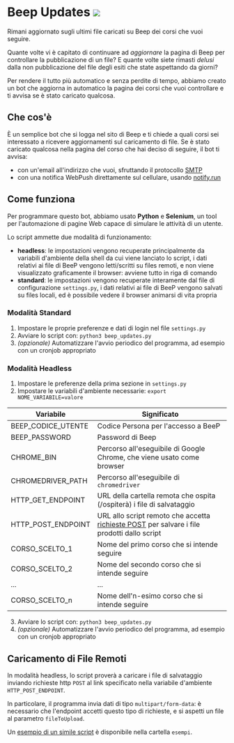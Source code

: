 # Beep Updates [![](https://img.shields.io/badge/python-3.7-blue.svg)](https://www.python.org/downloads/)
Rimani aggiornato sugli ultimi file caricati su Beep dei corsi che vuoi seguire.

Quante volte vi è capitato di continuare ad *aggiornare* la pagina di Beep per controllare la pubblicazione di un file? E quante volte siete rimasti *delusi* dalla non pubblicazione del file degli esiti che state aspettando da giorni?

Per rendere il tutto più automatico e senza perdite di tempo, abbiamo creato un bot che aggiorna in automatico la pagina dei corsi che vuoi controllare e ti avvisa se è stato caricato qualcosa.

## Che cos'è
È un semplice bot che si logga nel sito di Beep e ti chiede a quali corsi sei interessato a ricevere aggiornamenti sul caricamento di file. Se è stato caricato qualcosa nella pagina del corso che hai deciso di seguire, il bot ti avvisa:
- con un'email all'indirizzo che vuoi, sfruttando il protocollo [SMTP](https://docs.python.org/3/library/smtplib.html#module-smtplib)
- con una notifica WebPush direttamente sul cellulare, usando [notify.run](https://notify.run/)


## Come funziona
Per programmare questo bot, abbiamo usato **Python** e **Selenium**, un tool per l'automazione di pagine Web capace di simulare le attività di un utente.

Lo script ammette due modalità di funzionamento:
- **headless**: le impostazioni vengono recuperate principalmente da variabili d'ambiente della shell da cui viene lanciato lo script, i dati relativi ai file di BeeP vengono letti/scritti su files remoti, e non viene visualizzato graficamente il browser: avviene tutto in riga di comando
- **standard**: le impostazioni vengono recuperate interamente dal file di configurazione `settings.py`, i dati relativi ai file di BeeP vengono salvati su files locali, ed è possibile vedere il browser animarsi di vita propria


### Modalità Standard
1. Impostare le proprie preferenze e dati di login nel file `settings.py`
2. Avviare lo script con: `python3 beep_updates.py`
3. _(opzionale)_ Automatizzare l'avvio periodico del programma, ad esempio con un cronjob appropriato

### Modalità Headless
1. Impostare le preferenze della prima sezione in `settings.py`
2. Impostare le variabili d'ambiente necessarie: `export NOME_VARIABILE=valore`

Variabile | Significato
--------- | -----------
BEEP_CODICE_UTENTE | Codice Persona per l'accesso a BeeP
BEEP_PASSWORD | Password di Beep
CHROME_BIN | Percorso all'eseguibile di Google Chrome, che viene usato come browser
CHROMEDRIVER_PATH | Percorso all'eseguibile di `chromedriver`
HTTP_GET_ENDPOINT | URL della cartella remota che ospita (/ospiterà) i file di salvataggio
HTTP_POST_ENDPOINT | URL allo script remoto che accetta [richieste POST](#caricamento-di-file-remoti) per salvare i file prodotti dallo script
CORSO_SCELTO_1 | Nome del primo corso che si intende seguire
CORSO_SCELTO_2 | Nome del secondo corso che si intende seguire
... | ...
CORSO_SCELTO_n | Nome dell'n-esimo corso che si intende seguire

3. Avviare lo script con: `python3 beep_updates.py`
4. _(opzionale)_ Automatizzare l'avvio periodico del programma, ad esempio con un cronjob appropriato


## Caricamento di File Remoti
In modalità headless, lo script proverà a caricare i file di salvataggio inviando richieste http `POST` al link specificato nella variabile d'ambiente `HTTP_POST_ENDPOINT`.

In particolare, il programma invia dati di tipo `multipart/form-data`: è necessario che l'endpoint accetti questo tipo di richieste, e si aspetti un file al parametro `fileToUpload`.

Un [esempio di un simile script](esempi/upload.php) è disponibile nella cartella `esempi`.
